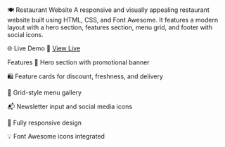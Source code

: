 🍽️ Restaurant Website
A responsive and visually appealing restaurant website built using HTML, CSS, and Font Awesome. It features a modern layout with a hero section, features section, menu grid, and footer with social icons.

🌐 Live Demo
🔗 [View Live](https://vinaysingh8173.github.io/Restaurant-Website/)


 Features
🍔 Hero section with promotional banner

🛍️ Feature cards for discount, freshness, and delivery

📸 Grid-style menu gallery

📬 Newsletter input and social media icons

📱 Fully responsive design

💡 Font Awesome icons integrated
